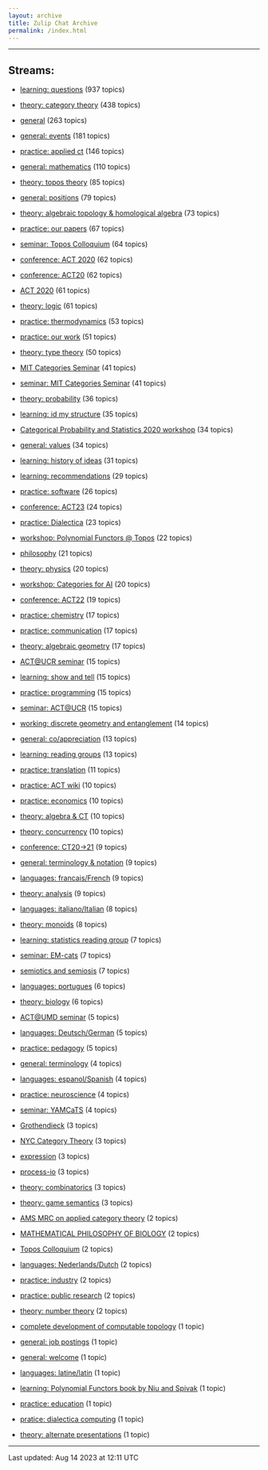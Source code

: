 ```yaml
---
layout: archive
title: Zulip Chat Archive
permalink: /index.html
---
```


---

## Streams:

* [learning: questions](stream/229199-learning:-questions/index.html) (937 topics)

* [theory: category theory](stream/229136-theory:-category-theory/index.html) (438 topics)

* [general](stream/229111-general/index.html) (263 topics)

* [general: events](stream/229141-general:-events/index.html) (181 topics)

* [practice: applied ct](stream/229156-practice:-applied-ct/index.html) (146 topics)

* [general: mathematics](stream/266967-general:-mathematics/index.html) (110 topics)

* [theory: topos theory](stream/230087-theory:-topos-theory/index.html) (85 topics)

* [general: positions](stream/245502-general:-positions/index.html) (79 topics)

* [theory: algebraic topology & homological algebra](stream/241590-theory:-algebraic-topology-&-homological-algebra/index.html) (73 topics)

* [practice: our papers](stream/258900-practice:-our-papers/index.html) (67 topics)

* [seminar: Topos Colloquium](stream/269484-seminar:-Topos-Colloquium/index.html) (64 topics)

* [conference: ACT 2020](stream/243068-conference:-ACT-2020/index.html) (62 topics)

* [conference: ACT20](stream/243068-conference:-ACT20/index.html) (62 topics)

* [ACT 2020](stream/243068-ACT-2020/index.html) (61 topics)

* [theory: logic](stream/233104-theory:-logic/index.html) (61 topics)

* [practice: thermodynamics](stream/306433-practice:-thermodynamics/index.html) (53 topics)

* [practice: our work](stream/274877-practice:-our-work/index.html) (51 topics)

* [theory: type theory](stream/229952-theory:-type-theory/index.html) (50 topics)

* [MIT Categories Seminar](stream/229457-MIT-Categories-Seminar/index.html) (41 topics)

* [seminar: MIT Categories Seminar](stream/229457-seminar:-MIT-Categories-Seminar/index.html) (41 topics)

* [theory: probability](stream/253118-theory:-probability/index.html) (36 topics)

* [learning: id my structure](stream/311521-learning:-id-my-structure/index.html) (35 topics)

* [Categorical Probability and Statistics 2020 workshop](stream/238032-Categorical-Probability-and-Statistics-2020-workshop/index.html) (34 topics)

* [general: values](stream/241990-general:-values/index.html) (34 topics)

* [learning: history of ideas](stream/232163-learning:-history-of-ideas/index.html) (31 topics)

* [learning: recommendations](stream/232161-learning:-recommendations/index.html) (29 topics)

* [practice: software](stream/229125-practice:-software/index.html) (26 topics)

* [conference: ACT23](stream/397902-conference:-ACT23/index.html) (24 topics)

* [practice: Dialectica](stream/323208-practice:-Dialectica/index.html) (23 topics)

* [workshop: Polynomial Functors @ Topos](stream/282140-workshop:-Polynomial-Functors-@-Topos/index.html) (22 topics)

* [philosophy](stream/229134-philosophy/index.html) (21 topics)

* [theory: physics](stream/251538-theory:-physics/index.html) (20 topics)

* [workshop: Categories for AI](stream/347879-workshop:-Categories-for-AI/index.html) (20 topics)

* [conference: ACT22](stream/330541-conference:-ACT22/index.html) (19 topics)

* [practice: chemistry](stream/322714-practice:-chemistry/index.html) (17 topics)

* [practice: communication](stream/233322-practice:-communication/index.html) (17 topics)

* [theory: algebraic geometry](stream/231112-theory:-algebraic-geometry/index.html) (17 topics)

* [ACT@UCR seminar](stream/229966-ACT@UCR-seminar/index.html) (15 topics)

* [learning: show and tell](stream/232162-learning:-show-and-tell/index.html) (15 topics)

* [practice: programming](stream/229450-practice:-programming/index.html) (15 topics)

* [seminar: ACT@UCR](stream/229966-seminar:-ACT@UCR/index.html) (15 topics)

* [working: discrete geometry and entanglement](stream/266854-working:-discrete-geometry-and-entanglement/index.html) (14 topics)

* [general: co/appreciation](stream/271602-general:-co/appreciation/index.html) (13 topics)

* [learning: reading groups](stream/232160-learning:-reading-groups/index.html) (13 topics)

* [practice: translation](stream/260000-practice:-translation/index.html) (11 topics)

* [practice: ACT wiki](stream/243548-practice:-ACT-wiki/index.html) (10 topics)

* [practice: economics](stream/231468-practice:-economics/index.html) (10 topics)

* [theory: algebra & CT](stream/230123-theory:-algebra-&-CT/index.html) (10 topics)

* [theory: concurrency](stream/235484-theory:-concurrency/index.html) (10 topics)

* [conference: CT20->21](stream/298844-conference:-CT20->21/index.html) (9 topics)

* [general: terminology & notation](stream/348484-general:-terminology-&-notation/index.html) (9 topics)

* [languages: francais/French](stream/231124-languages:-francais/French/index.html) (9 topics)

* [theory: analysis](stream/281848-theory:-analysis/index.html) (9 topics)

* [languages: italiano/Italian](stream/231111-languages:-italiano/Italian/index.html) (8 topics)

* [theory: monoids](stream/231815-theory:-monoids/index.html) (8 topics)

* [learning: statistics reading group](stream/245528-learning:-statistics-reading-group/index.html) (7 topics)

* [seminar: EM-cats](stream/298571-seminar:-EM-cats/index.html) (7 topics)

* [semiotics and semiosis](stream/229179-semiotics-and-semiosis/index.html) (7 topics)

* [languages: portugues](stream/303660-languages:-portugues/index.html) (6 topics)

* [theory: biology](stream/336415-theory:-biology/index.html) (6 topics)

* [ACT@UMD seminar](stream/229967-ACT@UMD-seminar/index.html) (5 topics)

* [languages: Deutsch/German](stream/231144-languages:-Deutsch/German/index.html) (5 topics)

* [practice: pedagogy](stream/295092-practice:-pedagogy/index.html) (5 topics)

* [general: terminology](stream/348484-general:-terminology/index.html) (4 topics)

* [languages: espanol/Spanish](stream/231120-languages:-espanol/Spanish/index.html) (4 topics)

* [practice: neuroscience](stream/233925-practice:-neuroscience/index.html) (4 topics)

* [seminar: YAMCaTS](stream/275483-seminar:-YAMCaTS/index.html) (4 topics)

* [Grothendieck](stream/307233-Grothendieck/index.html) (3 topics)

* [NYC Category Theory](stream/237238-NYC-Category-Theory/index.html) (3 topics)

* [expression](stream/247180-expression/index.html) (3 topics)

* [process-io](stream/267137-process-io/index.html) (3 topics)

* [theory: combinatorics](stream/229794-theory:-combinatorics/index.html) (3 topics)

* [theory: game semantics](stream/233273-theory:-game-semantics/index.html) (3 topics)

* [AMS MRC on applied category theory](stream/322927-AMS-MRC-on-applied-category-theory/index.html) (2 topics)

* [MATHEMATICAL PHILOSOPHY OF BIOLOGY](stream/336415-MATHEMATICAL-PHILOSOPHY-OF-BIOLOGY/index.html) (2 topics)

* [Topos Colloquium](stream/269484-Topos-Colloquium/index.html) (2 topics)

* [languages: Nederlands/Dutch](stream/324768-languages:-Nederlands/Dutch/index.html) (2 topics)

* [practice: industry](stream/229370-practice:-industry/index.html) (2 topics)

* [practice: public research](stream/332084-practice:-public-research/index.html) (2 topics)

* [theory: number theory](stream/298864-theory:-number-theory/index.html) (2 topics)

* [complete development of computable topology](stream/299920-complete-development-of-computable-topology/index.html) (1 topic)

* [general: job postings](stream/231377-general:-job-postings/index.html) (1 topic)

* [general: welcome](stream/323257-general:-welcome/index.html) (1 topic)

* [languages: latine/latin](stream/255711-languages:-latine/latin/index.html) (1 topic)

* [learning: Polynomial Functors book by Niu and Spivak](stream/332644-learning:-Polynomial-Functors-book-by-Niu-and-Spivak/index.html) (1 topic)

* [practice: education](stream/331606-practice:-education/index.html) (1 topic)

* [pratice: dialectica computing](stream/322866-pratice:-dialectica-computing/index.html) (1 topic)

* [theory: alternate presentations](stream/233122-theory:-alternate-presentations/index.html) (1 topic)

<hr><p>Last updated: Aug 14 2023 at 12:11 UTC</p>